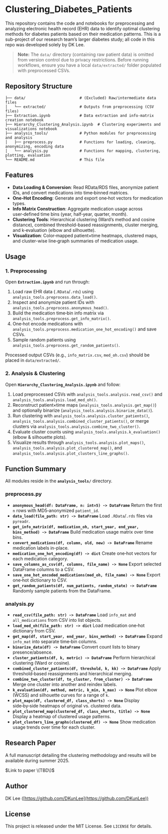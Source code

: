 # Clustering_Diabetes_Patients

This repository contains the code and notebooks for preprocessing and analyzing electronic health record (EHR) data to identify optimal clustering methods for diabetes patients based on their medication patterns. This is a sub-project of our research team’s larger diabetes study; all code in this repo was developed solely by DK Lee.

> **Note:** The `data/` directory (containing raw patient data) is omitted from version control due to privacy restrictions. Before running workflows, ensure you have a local `data/extracted/` folder populated with preprocessed CSVs.

## Repository Structure

```text
├── data/                        # (Excluded) Raw/intermediate data files
│   └── extracted/               # Outputs from preprocessing (CSV files)
├── Extraction.ipynb             # Data extraction and info-matrix creation notebook
├── Hierarchy_Clustering_Analysis.ipynb  # Clustering experiments and visualizations notebook
├── analysis_tools/              # Python modules for preprocessing and analysis
│   ├── preprocess.py            # Functions for loading, cleaning, anonymizing, encoding data
│   └── analysis.py              # Functions for mapping, clustering, plotting, evaluation
└── README.md                    # This file
```

## Features

* **Data Loading & Conversion**: Read RData/RDS files, anonymize patient IDs, and convert medications into time‑binned matrices.
* **One‑Hot Encoding**: Generate and export one‑hot vectors for medication types.
* **Info Matrix Construction**: Aggregate medication usage across user‑defined time bins (year, half‑year, quarter, month).
* **Clustering Tools**: Hierarchical clustering (Ward’s method and cosine distance), combined threshold-based reassignments, cluster merging, and k‑evaluation (elbow and silhouette).
* **Visualization**: Color‑mapped patient×time heatmaps, clustered maps, and cluster-wise line‑graph summaries of medication usage.

## Usage

### 1. Preprocessing

Open **`Extraction.ipynb`** and run through:

1. Load raw EHR data (`.RData`/`.rds`) using `analysis_tools.preprocess.data_load()`.
2. Inspect and anonymize patient IDs with `analysis_tools.preprocess.anonymous_head()`.
3. Build the medication time‑bin info matrix via `analysis_tools.preprocess.get_info_matrix()`.
4. One‑hot encode medications with `analysis_tools.preprocess.medication_one_hot_encoding()` and save CSVs.
5. Sample random patients using `analysis_tools.preprocess.get_random_patients()`.

Processed output CSVs (e.g., `info_matrix.csv`, `med_oh.csv`) should be placed in `data/extracted/`.

### 2. Analysis & Clustering

Open **`Hierarchy_Clustering_Analysis.ipynb`** and follow:

1. Load preprocessed CSVs with `analysis_tools.analysis.read_csv()` and `analysis_tools.analysis.load_med_oh()`.
2. Reconstruct patient×time maps (`analysis_tools.analysis.get_map()`) and optionally binarize (`analysis_tools.analysis.binarize_data()`).
3. Run clustering with `analysis_tools.analysis.cluster_patients()`, `analysis_tools.analysis.combined_cluster_patients()`, or merge clusters via `analysis_tools.analysis.combine_two_cluster()`.
4. Evaluate cluster counts using `analysis_tools.analysis.k_evaluation()` (elbow & silhouette plots).
5. Visualize results through `analysis_tools.analysis.plot_maps()`, `analysis_tools.analysis.plot_clustered_map()`, and `analysis_tools.analysis.plot_clusters_line_graphs()`.

## Function Summary

All modules reside in the **`analysis_tools/`** directory.

### preprocess.py

* **`anonymous_head(df: DataFrame, n: int=5) -> DataFrame`**
  Return the first `n` rows with MD5‑anonymized `patient_id`.
* **`data_load(file_path: str) -> DataFrame`**
  Load `.RData`/`.rds` files via `pyreadr`.
* **`get_info_matrix(df, medication_oh, start_year, end_year, bins_method) -> DataFrame`**
  Build medication usage matrix over time bins.
* **`convert_medications(df, column, old, new) -> DataFrame`**
  Rename medication labels in-place.
* **`medication_one_hot_encoding(df) -> dict`**
  Create one‑hot vectors for each medication category.
* **`save_columns_as_csv(df, columns, file_name) -> None`**
  Export selected DataFrame columns to a CSV.
* **`save_one_hot_encoded_medications(med_oh, file_name) -> None`**
  Export one‑hot dictionary to CSV.
* **`get_random_patients(df, num_patients, random_state) -> DataFrame`**
  Randomly sample patients from the DataFrame.

### analysis.py

* **`read_csv(file_path: str) -> DataFrame`**
  Load `info_mat` and `all_medications` from CSV into list objects.
* **`load_med_oh(file_path: str) -> dict`**
  Load medication one‑hot dictionary from CSV.
* **`get_map(df, start_year, end_year, bins_method) -> DataFrame`**
  Expand `info_mat` into separate time‑bin columns.
* **`binarize_data(df) -> DataFrame`**
  Convert count lists to binary presence/absence.
* **`cluster_patients(df, k, metric) -> DataFrame`**
  Perform hierarchical clustering (Ward or cosine).
* **`combined_cluster_patients(df, threshold, k, kk) -> DataFrame`**
  Apply threshold‑based reassignments and hierarchical merging.
* **`combine_two_cluster(df, to_cluster, from_cluster) -> DataFrame`**
  Merge one cluster into another and reindex labels.
* **`k_evaluation(df, method, metric, k_min, k_max) -> None`**
  Plot elbow (WCSS) and silhouette curves for a range of `k`.
* **`plot_maps(df, clustered_df, class_shorts) -> None`**
  Display side‑by‑side heatmaps of original vs. clustered data.
* **`plot_clustered_map(clustered_df, class_shorts, title) -> None`**
  Display a heatmap of clustered usage patterns.
* **`plot_clusters_line_graphs(clustered_df) -> None`**
  Show medication usage trends over time for each cluster.

## Research Paper

A full manuscript detailing the clustering methodology and results will be available during summer 2025.

$Link to paper \(TBD\)$

## Author

DK Lee ([https://github.com/DKunLee](https://github.com/DKunLee))

## License

This project is released under the MIT License. See `LICENSE` for details.
